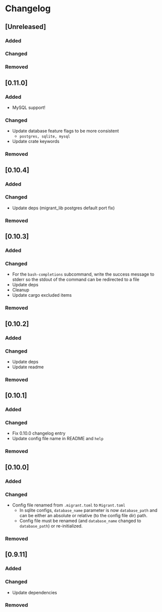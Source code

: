 # Changelog


## [Unreleased]
### Added

### Changed

### Removed


## [0.11.0]
### Added
- MySQL support!

### Changed
- Update database feature flags to be more consistent
    - `postgres, sqlite, mysql`
- Update crate keywords

### Removed


## [0.10.4]
### Added

### Changed
- Update deps (migrant_lib postgres default port fix)

### Removed


## [0.10.3]
### Added

### Changed
- For the `bash-completions` subcommand, write the success message to stderr so the
  stdout of the command can be redirected to a file
- Update deps
- Cleanup
- Update cargo excluded items

### Removed


## [0.10.2]
### Added

### Changed
- Update deps
- Update readme

### Removed


## [0.10.1]
### Added

### Changed
- Fix 0.10.0 changelog entry
- Update config file name in README and `help`

### Removed


## [0.10.0]
### Added

### Changed
- Config file renamed from `.migrant.toml` to `Migrant.toml`
    - In sqlite configs, `database_name` parameter is now `database_path` and can be either an absolute
      or relative (to the config file dir) path.
    - Config file must be renamed (and `database_name` changed to `database_path`) or re-initialized.

### Removed


## [0.9.11]
### Added

### Changed
- Update dependencies

### Removed

